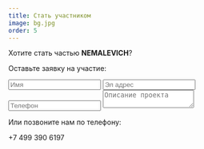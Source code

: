 ```yaml
---
title: Стать участником
image: bg.jpg
order: 5
---
```


Хотите стать частью **NEMALEVICH**?

Оставьте заявку на участие:
<form class="join-form" action="https://formspree.io/a.rudenkoinbox@gmail.com" method="POST">
  <input type="text" name="name" placeholder="Имя" />
  <input type="email" name="_replyto" placeholder="Эл адрес" />
  <input type="phone" name="phone" placeholder="Телефон" />
  <textarea name="description" placeholder="Описание проекта"></textarea>
  <input type="submit" style="visibility: collapse;" />
</form>

Или позвоните нам по телефону:

+7 499 390 6197

